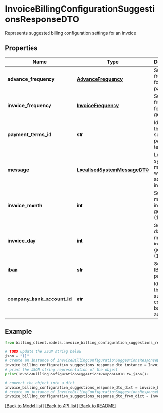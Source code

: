 # InvoiceBillingConfigurationSuggestionsResponseDTO

Represents suggested billing configuration settings for an invoice

## Properties

Name | Type | Description | Notes
------------ | ------------- | ------------- | -------------
**advance_frequency** | [**AdvanceFrequency**](AdvanceFrequency.md) | Suggested frequency for advance payments | [optional] 
**invoice_frequency** | [**InvoiceFrequency**](InvoiceFrequency.md) | Suggested frequency for invoice generation | [optional] 
**payment_terms_id** | **str** | Identifier of the suggested payment terms | [optional] 
**message** | [**LocalisedSystemMessageDTO**](LocalisedSystemMessageDTO.md) | Localized system message with additional information | [optional] 
**invoice_month** | **int** | Suggested month for invoice generation (1-12) | [optional] 
**invoice_day** | **int** | Suggested day of the month for invoice generation (1-31) | [optional] 
**iban** | **str** | Suggested IBAN for payments | [optional] 
**company_bank_account_id** | **str** | Identifier of the suggested company bank account | [optional] 

## Example

```python
from billing_client.models.invoice_billing_configuration_suggestions_response_dto import InvoiceBillingConfigurationSuggestionsResponseDTO

# TODO update the JSON string below
json = "{}"
# create an instance of InvoiceBillingConfigurationSuggestionsResponseDTO from a JSON string
invoice_billing_configuration_suggestions_response_dto_instance = InvoiceBillingConfigurationSuggestionsResponseDTO.from_json(json)
# print the JSON string representation of the object
print(InvoiceBillingConfigurationSuggestionsResponseDTO.to_json())

# convert the object into a dict
invoice_billing_configuration_suggestions_response_dto_dict = invoice_billing_configuration_suggestions_response_dto_instance.to_dict()
# create an instance of InvoiceBillingConfigurationSuggestionsResponseDTO from a dict
invoice_billing_configuration_suggestions_response_dto_from_dict = InvoiceBillingConfigurationSuggestionsResponseDTO.from_dict(invoice_billing_configuration_suggestions_response_dto_dict)
```
[[Back to Model list]](../README.md#documentation-for-models) [[Back to API list]](../README.md#documentation-for-api-endpoints) [[Back to README]](../README.md)


